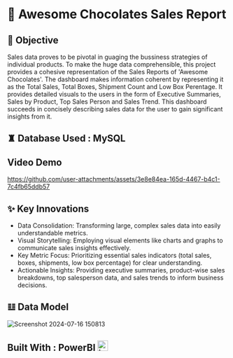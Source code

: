 # 🍫 Awesome Chocolates Sales Report

## 📌 Objective
Sales data proves to be pivotal in guaging the bussiness strategies of individual products. To make the huge data comprehensible, this project provides a cohesive representation of the Sales Reports of 'Awesome Chocolates'. The dashboard makes information coherent by representing it as the Total Sales, Total Boxes, Shipment Count and Low Box Perentage. It provides detailed visuals to the users in the form of Executive Summaries, Sales by Product, Top Sales Person and Sales Trend. This dashboard succeeds in concisely describing sales data for the user to gain significant insights from it.

## ♜ Database Used : MySQL


## Video Demo 


https://github.com/user-attachments/assets/3e8e84ea-165d-4467-b4c1-7c4fb65ddb57





## ✨ Key Innovations
* Data Consolidation: Transforming large, complex sales data into easily understandable metrics.
* Visual Storytelling: Employing visual elements like charts and graphs to communicate sales insights effectively.
* Key Metric Focus: Prioritizing essential sales indicators (total sales, boxes, shipments, low box percentage) for clear understanding.
* Actionable Insights: Providing executive summaries, product-wise sales breakdowns, top salesperson data, and sales trends to inform business decisions.


## 𝌭 Data Model
![Screenshot 2024-07-16 150813](https://github.com/user-attachments/assets/b61a2515-4aaf-4413-935c-674ca3c00db3)






## Built With : PowerBI <img src="https://img.icons8.com/?size=100&id=NxWCUzipgfRt&format=png&color=000000" width="24" alt="icon">

